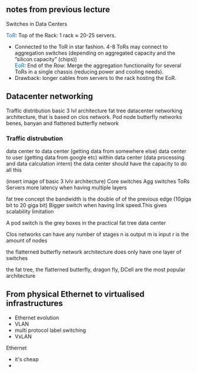 ## notes from previous lecture
Switches in Data Centers

<span style="color:#0070c0">ToR</span>: Top of the Rack: 1 rack ≈ 20-25 servers.  
- Connected to the ToR in star fashion. 4-8 ToRs may connect to aggregation switches (depending on aggregated capacity and the ”silicon capacity” (chips))  
<span style="color:#0070c0">EoR</span>: End of the Row: Merge the aggregation functionality for several ToRs in a single chassis (reducing power and cooling needs).  
- Drawback: longer cables from servers to the rack hosting the EoR.


## Datacenter networking
Traffic distribution
basic 3 lvl architecture
fat tree datacenter networking architecture, that is based on clos network.
Pod node
butterfly networks
benes, banyan and flattened butterfly network

### Traffic distrubution
data center to data center (getting data from somewhere else)
data center to user (getting data from google etc)
within data center (data processing and data calculation intern)
the data center should have the capacity to do all this

(insert image of basic 3 lvlv architecture)
Core switches
Agg switches
ToRs
Servers
more latency when having multiple layers

fat tree concept
the bandwidth is the double of of the previous edge (10giga bit to 20 giga bit)
Bigger switch when having link speed.This gives scalability limitation

A pod switch is the grey boxes in the practical fat tree data center

Clos networks
can have any number of stages
n is output
m is input
r is the amount of nodes

the flatterned butterfly network architecture
does only have one layer of switches

the fat tree, the flatterned butterfly, dragon fly, DCell are the most popular architecture

## From physical Ethernet to virtualised infrastructures
- Ethernet evolution
- VLAN
- multi protocol label switching
- VxLAN

Ethernet
- it's cheap
- 